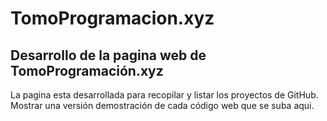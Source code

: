 # TomoProgramacion.xyz
Desarrollo de la pagina web de TomoProgramación.xyz
----------------------------------------------------
La pagina esta desarrollada para recopilar y listar los proyectos de GitHub.
Mostrar una versión demostración de cada código web que se suba aqui.
